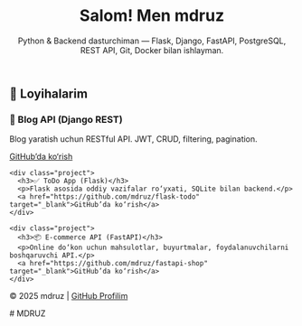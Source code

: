 <!DOCTYPE html>
<html lang="uz">
<head>
  <meta charset="UTF-8">
  <meta name="viewport" content="width=device-width, initial-scale=1">
  <title>mdruz | Backend Dasturchi</title>
  <link rel="stylesheet" href="style.css">
</head>
<body>
  <header>
    <h1>Salom! Men <span class="highlight">mdruz</span></h1>
    <p>Python & Backend dasturchiman — Flask, Django, FastAPI, PostgreSQL, REST API, Git, Docker bilan ishlayman.</p>
  </header>

  <section class="projects">
    <h2>🚀 Loyihalarim</h2>
    <div class="project">
      <h3>📝 Blog API (Django REST)</h3>
      <p>Blog yaratish uchun RESTful API. JWT, CRUD, filtering, pagination.</p>
      <a href="https://github.com/mdruz/blog-api" target="_blank">GitHub’da ko‘rish</a>
    </div>

    <div class="project">
      <h3>✅ ToDo App (Flask)</h3>
      <p>Flask asosida oddiy vazifalar ro‘yxati, SQLite bilan backend.</p>
      <a href="https://github.com/mdruz/flask-todo" target="_blank">GitHub’da ko‘rish</a>
    </div>

    <div class="project">
      <h3>📦 E-commerce API (FastAPI)</h3>
      <p>Online do‘kon uchun mahsulotlar, buyurtmalar, foydalanuvchilarni boshqaruvchi API.</p>
      <a href="https://github.com/mdruz/fastapi-shop" target="_blank">GitHub’da ko‘rish</a>
    </div>
  </section>

  <footer>
    <p>© 2025 mdruz | <a href="https://github.com/mdruz" target="_blank">GitHub Profilim</a></p>
  </footer>
</body>
</html>
# MDRUZ
